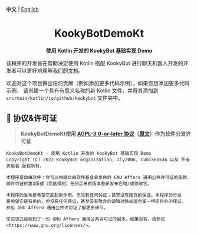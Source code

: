 **中文** | [English](README.en.md)

<h1 align="center">KookyBotDemoKt</h1>

<p align="center">
  <b>使用 Kotlin 开发的 KookyBot 基础实现 Demo</b>
</p>

该程序的开发旨在帮助决定使用 Kotlin 搭配 KookyBot 进行聊天机器人开发的开发者可以更好地理解[我们的文档](https://kookybot.rtfd.io)。

欢迎对这个项目做出任何贡献（例如添加更多代码示例）。如果您想添加更多代码示例，
请创建一个具有有意义名称的新 Kotlin 文件，并将其添加到 `src/main/kotlin/io/github/kookybot` 文件夹中。

## 📜 协议&许可证

> **KookyBotDemoKt使用 [AGPL-3.0-or-later 协议](license-translations/LICENSE-zh)（[原文](LICENSE)）作为软件分发许可证**

``` text
KookyBotDemoKt - 使用 Kotlin 开发的 KookyBot 基础实现 Demo
Copyright (C) 2022 KookyBot organization, zly2006, Cubik65536 以及 所有贡献者 版权所有。

本程序是自由软件：你可以根据自由软件基金会发布的 GNU Affero 通用公共许可证的条款，
即许可证的第3版或（您选择的）任何后来的版本重新发布它和/或修改它。

本程序的发布是希望它能起到作用。但没有任何保证；甚至没有隐含的保证。本程序的分发
是希望它是有用的，但没有任何保证，甚至没有隐含的适销对路或适合某一特定目的的保证。
参见 GNU Affero 通用公共许可证了解更多细节。

您应该已经收到了一份 GNU Affero 通用公共许可证的副本。如果没有，请参见 <https://www.gnu.org/licenses/>。
```
